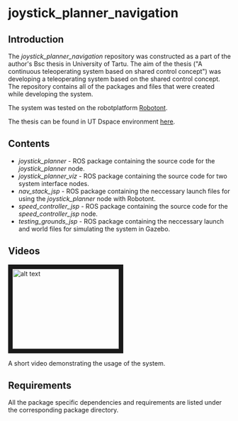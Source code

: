 joystick_planner_navigation
===========================
## Introduction
The *joystick_planner_navigation* repository was constructed as a part of the author's Bsc thesis in University of Tartu. The aim of the thesis ("A continuous teleoperating system based on shared control concept") was developing a teleoperating system based on the shared control concept. The repository contains all of the packages and files that were created while developing the system.

The system was tested on the robotplatform <a href="https://github.com/ut-ims-robotics/robotont">Robotont</a>.

The thesis can be found in UT Dspace environment [here](https://dspace.ut.ee/handle/10062/83015).

## Contents
* *joystick_planner* - ROS package containing the source code for the *joystick_planner* node.
* *joystick_planner_viz* - ROS package containing the source code for two system interface nodes.
* *nav_stack_jsp* - ROS package containing the neccessary launch files for using the *joystick_planner* node with Robotont.
* *speed_controller_jsp* - ROS package containing the source code for the *speed_controller_jsp* node.
* *testing_grounds_jsp* - ROS package containing the neccessary launch and world files for simulating the system in Gazebo.

## Videos

<a href="http://www.youtube.com/watch?feature=player_embedded&v=RIqokFGH6VY
" target="_blank"><img src="http://img.youtube.com/vi/RIqokFGH6VY/0.jpg" 
alt="alt text" width="240" height="180" border="10" /></a>

A short video demonstrating the usage of the system.

## Requirements
All the package specific dependencies and requirements are listed under the corresponding package directory.

